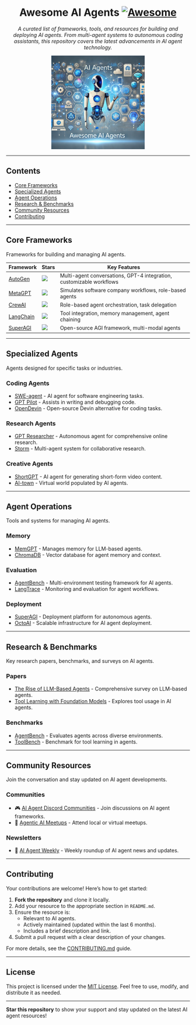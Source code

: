 <div align="center">

<!-- title -->

<!--lint ignore no-dead-urls-->

# Awesome AI Agents [![Awesome](https://awesome.re/badge.svg)](https://awesome.re)

<!-- description -->

*A curated list of frameworks, tools, and resources for building and deploying AI agents. From multi-agent systems to autonomous coding assistants, this repository covers the latest advancements in AI agent technology.*

<!-- image -->

<a href="" target="_blank" rel="noopener noreferrer">
  <img src="resources/images/image.jpeg" alt="Awesome AI Agents Logo" width= "256" height="256">
</a>

</div>

---

## Contents
- [Core Frameworks](#core-frameworks)
- [Specialized Agents](#specialized-agents)
- [Agent Operations](#agent-operations)
- [Research & Benchmarks](#research--benchmarks)
- [Community Resources](#community-resources)
- [Contributing](#contributing)


---

## Core Frameworks
Frameworks for building and managing AI agents.

| Framework                                                  | Stars                                                                | Key Features                                                         | 
|------------------------------------------------------------|----------------------------------------------------------------------|----------------------------------------------------------------------|
| [AutoGen](https://github.com/microsoft/autogen)            | ![](https://img.shields.io/github/stars/microsoft/autogen)           | Multi-agent conversations, GPT-4 integration, customizable workflows |
| [MetaGPT](https://github.com/geekan/MetaGPT)               | ![](https://img.shields.io/github/stars/geekan/MetaGPT)              | Simulates software company workflows, role-based agents              |
| [CrewAI](https://github.com/joaomdmoura/crewai)            | ![](https://img.shields.io/github/stars/joaomdmoura/crewai)          | Role-based agent orchestration, task delegation                      |
| [LangChain](https://github.com/langchain-ai/langchain)     | ![](https://img.shields.io/github/stars/langchain-ai/langchain)      | Tool integration, memory management, agent chaining                  |
| [SuperAGI](https://github.com/TransformerOptimus/SuperAGI) | ![](https://img.shields.io/github/stars/TransformerOptimus/SuperAGI) | Open-source AGI framework, multi-modal agents                        |

---

## Specialized Agents
Agents designed for specific tasks or industries.

### Coding Agents
- [SWE-agent](https://github.com/princeton-nlp/SWE-agent) - AI agent for software engineering tasks.
- [GPT Pilot](https://github.com/Pythagora-io/gpt-pilot) - Assists in writing and debugging code.
- [OpenDevin](https://github.com/OpenDevin/OpenDevin) - Open-source Devin alternative for coding tasks.

### Research Agents
- [GPT Researcher](https://github.com/assafelovic/gpt-researcher) - Autonomous agent for comprehensive online research.
- [Storm](https://github.com/storm-ai/storm) - Multi-agent system for collaborative research.

### Creative Agents
- [ShortGPT](https://github.com/RayVentura/ShortGPT) - AI agent for generating short-form video content.
- [AI-town](https://github.com/a16z-infra/ai-town) - Virtual world populated by AI agents.

---

## Agent Operations
Tools and systems for managing AI agents.

### Memory
- [MemGPT](https://github.com/cpacker/MemGPT) - Manages memory for LLM-based agents.
- [ChromaDB](https://github.com/chroma-core/chroma) - Vector database for agent memory and context.

### Evaluation
- [AgentBench](https://github.com/THUDM/AgentBench) - Multi-environment testing framework for AI agents.
- [LangTrace](https://github.com/langtrace/langtrace) - Monitoring and evaluation for agent workflows.

### Deployment
- [SuperAGI](https://github.com/TransformerOptimus/SuperAGI) - Deployment platform for autonomous agents.
- [OctoAI](https://github.com/octoml/octoai) - Scalable infrastructure for AI agent deployment.

---

## Research & Benchmarks
Key research papers, benchmarks, and surveys on AI agents.

### Papers
- [The Rise of LLM-Based Agents](https://arxiv.org/abs/2309.07864) - Comprehensive survey on LLM-based agents.
- [Tool Learning with Foundation Models](https://arxiv.org/abs/2304.08354) - Explores tool usage in AI agents.

### Benchmarks
- [AgentBench](https://github.com/THUDM/AgentBench) - Evaluates agents across diverse environments.
- [ToolBench](https://github.com/OpenBMB/ToolBench) - Benchmark for tool learning in agents.

---

## Community Resources
Join the conversation and stay updated on AI agent developments.

### Communities
- 🎮 [AI Agent Discord Communities]() - Join discussions on AI agent frameworks.
- 📅 [Agentic AI Meetups]() - Attend local or virtual meetups.

### Newsletters
- 📰 [AI Agent Weekly]() - Weekly roundup of AI agent news and updates.

---

## Contributing
Your contributions are welcome! Here’s how to get started:

1. **Fork the repository** and clone it locally.
2. Add your resource to the appropriate section in `README.md`.
3. Ensure the resource is:
    - Relevant to AI agents.
    - Actively maintained (updated within the last 6 months).
    - Includes a brief description and link.
4. Submit a pull request with a clear description of your changes.

For more details, see the [CONTRIBUTING.md](docs/CONTRIBUTING.md) guide.

---

## License
This project is licensed under the [MIT License](LICENSE). Feel free to use, modify, and distribute it as needed.

---

**Star this repository** to show your support and stay updated on the latest AI agent resources!
